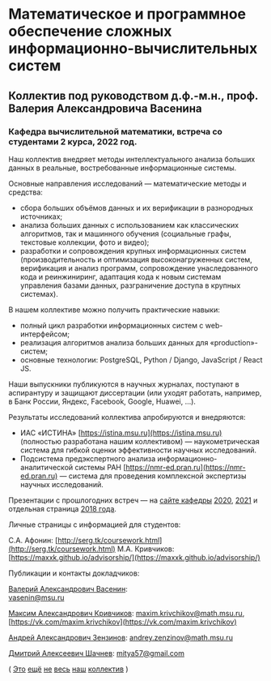 # Математическое и программное обеспечение сложных информационно-вычислительных систем

## Коллектив под руководством д.ф.-м.н., проф. Валерия Александровича Васенина

### Кафедра вычислительной математики, встреча со студентами 2 курса, 2022 год.

Наш коллектив внедряет методы интеллектуального анализа больших данных
в реальные, востребованные информационные системы.

Основные направления исследований — математические методы и средства:

* сбора больших объёмов данных и их верификации в разнородных источниках;
* анализа больших данных с использованием как классических алгоритмов, так и машинного обучения (социальные графы, текстовые коллекции, фото и видео);
* разработки и сопровождения крупных информационных систем (производительность и оптимизация высоконагруженных систем, верификация и анализ программ,  сопровождение унаследованного кода и реинжиниринг, адаптация кода к новым  системам управления базами данных, разграничение доступа в крупных системах).

В нашем коллективе можно получить практические навыки:

* полный цикл разработки информационных систем с web-интерфейсом;
* реализация алгоритмов анализа больших данных для «production»-систем;
* основные технологии: PostgreSQL, Python / Django, JavaScript / React JS.

Наши выпускники публикуются в научных журналах, поступают в аспирантуру и защищают диссертации 
(или уходят работать, например, в Банк России, Яндекс, Facebook, Google, Huawei, …).

Результаты исследований коллектива апробируются и внедряются:

* ИАС «ИСТИНА» [https://istina.msu.ru](https://istina.msu.ru) (полностью разработана нашим коллективом) — наукометрическая система для гибкой оценки эффективности научных исследований.
* Подсистема предэкспертного анализа информационно-аналитической системы РАН [https://nmr-ed.pran.ru](https://nmr-ed.pran.ru) — система для проведения комплексной экспертизы научных исследований.

Презентации с прошлогодних встреч — на
[сайте кафедры](http://numa.math.msu.su)
[2020](http://numa.math.msu.su/data/agitation/2020/vasenin-2020.pdf),
[2021](http://numa.math.msu.su/data/agitation/2021/vasenin-2021.pdf)
и отдельная страница
[2018 года](https://maxxk.github.io/2year/2018.html).

Личные страницы с информацией для студентов:

С.А. Афонин: [http://serg.tk/coursework.html](http://serg.tk/coursework.html)
М.А. Кривчиков: [https://maxxk.github.io/advisorship/](https://maxxk.github.io/advisorship/)

Публикации и контакты докладчиков:

[Валерий Александрович Васенин](https://istina.msu.ru/profile/vasenin/):	
[vasenin@msu.ru](mailto:vasenin@msu.ru)

[Максим Александрович Кривчиков](https://istina.msu.ru/profile/maxxk):
[maxim.krivchikov@math.msu.ru](mailto:maxim.krivchikov@math.msu.ru),
[https://vk.com/maxim.krivchikov](https://vk.com/maxim.krivchikov)

[Андрей Александрович Зензинов](https://istina.msu.ru/profile/andrey.zenzinov):	
[andrey.zenzinov@math.msu.ru](mailto:andrey.zenzinov@math.msu.ru)

[Дмитрий Алексеевич Шачнев](https://istina.msu.ru/profile/mitya57):	
[mitya57@gmail.com](mailto:mitya57@gmail.com)

(
[Это](https://istina.msu.ru/profile/safonin/)
[ещё](https://istina.msu.ru/profile/shundeev/)
[не](https://istina.msu.ru/profile/sasha/)
[весь](https://istina.msu.ru/profile/var/)
[наш](https://istina.msu.ru/profile/korsh/)
[коллектив](https://istina.msu.ru/profile/filaPro/)
)

